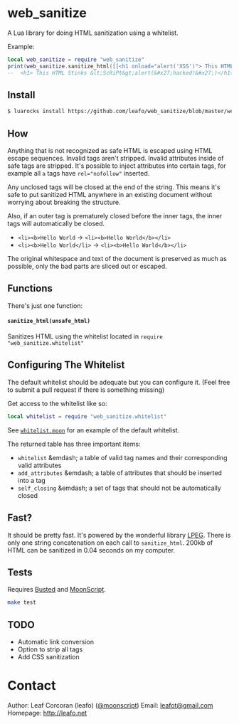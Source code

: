 # web\_sanitize

A Lua library for doing HTML sanitization using a whitelist.

Example:

```lua
local web_sanitize = require "web_sanitize"
print(web_sanitize.sanitize_html([[<h1 onload="alert('XSS')"> This HTML Stinks <ScRiPt>alert('hacked!')]]))
--  <h1> This HTML Stinks &lt;ScRiPt&gt;alert(&#x27;hacked!&#x27;)</h1>
```

## Install

```bash
$ luarocks install https://github.com/leafo/web_sanitize/blob/master/web_sanitize-dev-1.rockspec
```

## How

Anything that is not recognized as safe HTML is escaped using HTML escape
sequences. Invalid tags aren't stripped. Invalid attributes inside of safe
tags are stripped. It's possible to inject attributes into certain tags, for
example all `a` tags have `rel="nofollow"` inserted.

Any unclosed tags will be closed at the end of the string. This means it's safe
to put sanitized HTML anywhere in an existing document without worrying about
breaking the structure.

Also, if an outer tag is prematurely closed before the inner tags, the inner
tags will automatically be closed.

* `<li><b>Hello World` -> `<li><b>Hello World</b></li>`
* `<li><b>Hello World</li>` -> `<li><b>Hello World</b></li>`

The original whitespace and text of the document is preserved as much as
possible, only the bad parts are sliced out or escaped.

## Functions

There's just one function:

#### `sanitize_html(unsafe_html)`

Sanitizes HTML using the whitelist located in `require "web_sanitize.whitelist"`

## Configuring The Whitelist

The default whitelist should be adequate but you can configure it. (Feel free
to submit a pull request if there is something missing)

Get access to the whitelist like so:

```lua
local whitelist = require "web_sanitize.whitelist"
```

See [`whitelist.moon`][2] for an example of the default whitelist.

The returned table has three important items:

* `whitelist` &emdash; a table of valid tag names and their corresponding valid attributes
* `add_attributes` &emdash; a table of attributes that should be inserted into a tag
* `self_closing` &emdash; a set of tags that should not be automatically closed

## Fast?

It should be pretty fast. It's powered by the wonderful library [LPEG][3]. There is
only one string concatenation on each call to `sanitize_html`. 200kb of HTML
can be sanitized in 0.04 seconds on my computer.

## Tests

Requires [Busted][4] and [MoonScript][5].

```bash
make test
```

## TODO

* Automatic link conversion
* Option to strip all tags
* Add CSS sanitization

# Contact

Author: Leaf Corcoran (leafo) ([@moonscript](http://twitter.com/moonscript))
Email: leafot@gmail.com
Homepage: <http://leafo.net>

 [1]: https://github.com/leafo/web_sanitize/blob/master/test.moon
 [2]: https://github.com/leafo/web_sanitize/blob/master/web_sanitize/whitelist.moon
 [3]: http://www.inf.puc-rio.br/~roberto/lpeg/
 [4]: http://olivinelabs.com/busted/
 [5]: http://moonscript.org
